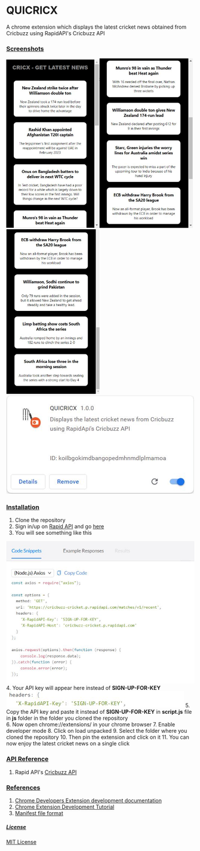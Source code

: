 # QUICRICX
A chrome extension which displays the latest cricket news obtained from Cricbuzz using RapidAPI's Cricbuzz API

### <ins>Screenshots</ins>
<img src="screenshots/image1.JPG" width="250"/><img src="screenshots/image2.JPG" width="250"/><img src="screenshots/image3.JPG" width="250"/>
<img src="screenshots/ExtensionTab.JPG" alt="Chrome extension screenshot">

### <ins>Installation</ins>
1. Clone the repository
2. Sign in/up on <a href="https://rapidapi.com" target="_blank">Rapid API</a> and go <a href="https://rapidapi.com/cricketapilive/api/cricbuzz-cricket" target="_blank">here</a>
3. You will see something like this
<img src="screenshots/key.JPG"/>
4. Your API key will appear here instead of <b>SIGN-UP-FOR-KEY</b>
<img src="screenshots/apiKey.JPG"/>
5. Copy the API key and paste it instead of <b>SIGN-UP-FOR-KEY</b> in <b>script.js</b> file in <b>js</b> folder in the folder you cloned the repository
<br>
6. Now open chrome://extensions/ in your chrome browser
7. Enable developer mode
8. Click on load unpacked
9. Select the folder where you cloned the repository
10. Then pin the extension and click on it
11. You can now enjoy the latest cricket news on a single click

### <ins>API Reference</ins>
1. Rapid API's <a href="https://rapidapi.com/cricketapilive/api/cricbuzz-cricket" target="_blank">Cricbuzz API</a>

### <ins>References</ins>
1. <a href="https://https://developer.chrome.com/docs/extensions/mv3/getstarted/" target="_blank">Chrome Developers Extension development documentation</a>
2. <a href="https://https://www.youtube.com/watch?v=gtF2nHVjqFk" target="_blank">Chrome Extension Development Tutorial</a>
3. <a href="https://https://developer.chrome.com/docs/extensions/mv3/manifest/">Manifest file format</a>



##### <ins>License</ins>

<a href="/LICENSE">MIT License</a>